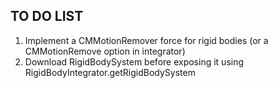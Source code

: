 TO DO LIST
----------

1. Implement a CMMotionRemover force for rigid bodies (or a CMMotionRemove option in integrator)
2. Download RigidBodySystem before exposing it using RigidBodyIntegrator.getRigidBodySystem
